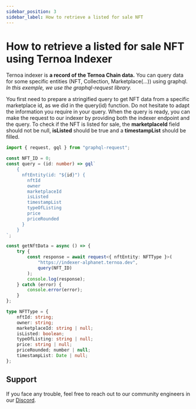 ```yaml
---
sidebar_position: 3
sidebar_label: How to retrieve a listed for sale NFT
---
```


# How to retrieve a listed for sale NFT using Ternoa Indexer

Ternoa indexer is **a record of the Ternoa Chain data.**
You can query data for some specific entities (NFT, Collection, Marketplace(...)) using graphql.
_In this exemple, we use the graphql-request library._

You first need to prepare a stringified query to get NFT data from a specific marketplace id, as we did in the query(id) function.
Do not hesitate to adapt the information you require in your query. When the query is ready, you can make the request to our indexer by providing both the indexer endpoint and the query. To check if the NFT is listed for sale, the **marketplaceId** field should not be null, **isListed** should be true and a **timestampList** should be filled.

```typescript showLineNumbers
import { request, gql } from "graphql-request";

const NFT_ID = 0;
const query = (id: number) => gql`
    {
      nftEntity(id: "${id}") {
        nftId
		owner
		marketplaceId
		isListed
		timestampList
		typeOfListing
		price
		priceRounded
      }
    }
`;

const getNftData = async () => {
	try {
		const response = await request<{ nftEntity: NFTType }>(
			"https://indexer-alphanet.ternoa.dev",
			query(NFT_ID)
		);
		console.log(response);
	} catch (error) {
		console.error(error);
	}
};

type NFTType = {
    nftId: string;
	owner: string;
	marketplaceId: string | null;
	isListed: boolean;
	typeOfListing: string | null;
	price: string | null;
	priceRounded; number | null;
	timestampList: Date | null;
};
```

## Support

If you face any trouble, feel free to reach out to our community engineers in our [Discord](https://discord.gg/fUmBkPpnRu).
